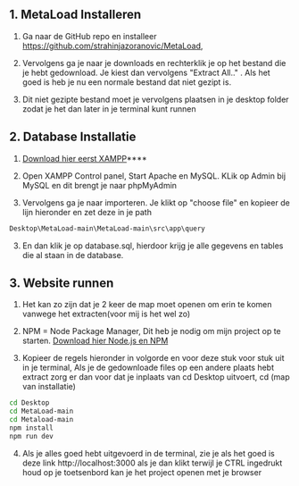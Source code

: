 ## 1. MetaLoad Installeren

1. Ga naar de GitHub repo en installeer https://github.com/strahinjazoranovic/MetaLoad,

2. Vervolgens ga je naar je downloads en rechterklik je op het bestand die je hebt gedownload. Je kiest dan vervolgens "Extract All.." . Als het goed is heb je nu een normale bestand dat niet gezipt is.

3. Dit niet gezipte bestand moet je vervolgens plaatsen in je desktop folder zodat je het dan later in je terminal kunt runnen

## 2. Database Installatie  

1. [Download hier eerst XAMPP](https://www.apachefriends.org/download.html)****

2. Open XAMPP Control panel, Start Apache en MySQL. KLik op Admin bij MySQL en dit brengt je naar phpMyAdmin
   
3. Vervolgens ga je naar importeren. Je klikt op "choose file" en kopieer de lijn hieronder en zet deze in je path
   
```bash
Desktop\MetaLoad-main\MetaLoad-main\src\app\query
```
3. En dan klik je op database.sql, hierdoor krijg je alle gegevens en tables die al staan in de database.

## 3. Website runnen

1. Het kan zo zijn dat je 2 keer de map moet openen om erin te komen vanwege het extracten(voor mij is het wel zo)

2. NPM = Node Package Manager, Dit heb je nodig om mijn project op te starten. [Download hier Node.js en NPM](https://nodejs.org)

3. Kopieer de regels hieronder in volgorde en voor deze stuk voor stuk uit in je terminal, Als je de gedownloade files op een andere plaats hebt extract zorg er dan voor dat je inplaats van cd Desktop uitvoert, cd (map van installatie)

```bash
cd Desktop
cd MetaLoad-main 
cd Metaload-main 
npm install
npm run dev
```

4. Als je alles goed hebt uitgevoerd in de terminal, zie je als het goed is deze link http://localhost:3000
als je dan klikt terwijl je CTRL ingedrukt houd op je toetsenbord kan je het project openen met je browser
